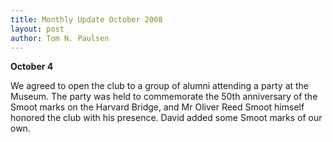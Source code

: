 ```yaml
---
title: Monthly Update October 2008 
layout: post
author: Tom N. Paulsen
---
```




 **October 4**   
  
 We agreed to open the club to a group of alumni attending a party at the Museum. The party was held to commemorate the 50th anniversary of the Smoot marks on the Harvard Bridge, and Mr Oliver Reed Smoot himself honored the club with his presence. David added some Smoot marks of our own. 
 
 